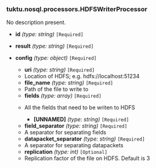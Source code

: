 ### tuktu.nosql.processors.HDFSWriterProcessor
No description present.

  * **id** *(type: string)* `[Required]`

  * **result** *(type: string)* `[Required]`

  * **config** *(type: object)* `[Required]`

    * **uri** *(type: string)* `[Required]`
    - Location of HDFS; e.g. hdfs://localhost:51234
 
    * **file_name** *(type: string)* `[Required]`
    - Path of the file to write to
 
    * **fields** *(type: array)* `[Required]`
    - All the fields that need to be writen to HDFS
 
      * **[UNNAMED]** *(type: string)* `[Required]`

    * **field_separator** *(type: string)* `[Required]`
    - A separator for separating fields
 
    * **datapacket_separator** *(type: string)* `[Required]`
    - A separator for separating datapackets
 
    * **replication** *(type: int)* `[Optional]`
    - Replication factor of the file on HDFS. Default is 3
 
